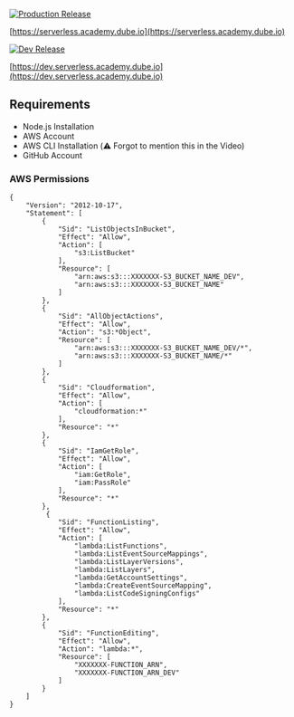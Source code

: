 [![Production Release](https://github.com/dube-academy/serverless-node/actions/workflows/production.yml/badge.svg)](https://github.com/dube-academy/serverless-node/actions/workflows/production.yml)

[https://serverless.academy.dube.io](https://serverless.academy.dube.io)

[![Dev Release](https://github.com/dube-academy/serverless-node/actions/workflows/dev.yml/badge.svg?branch=main)](https://github.com/dube-academy/serverless-node/actions/workflows/dev.yml)

[https://dev.serverless.academy.dube.io](https://dev.serverless.academy.dube.io)

## Requirements

- Node.js Installation
- AWS Account
- AWS CLI Installation (⚠️ Forgot to mention this in the Video)
- GitHub Account

### AWS Permissions

```
{
    "Version": "2012-10-17",
    "Statement": [
        {
            "Sid": "ListObjectsInBucket",
            "Effect": "Allow",
            "Action": [
                "s3:ListBucket"
            ],
            "Resource": [
                "arn:aws:s3:::XXXXXXX-S3_BUCKET_NAME_DEV",
                "arn:aws:s3:::XXXXXXX-S3_BUCKET_NAME"
            ]
        },
        {
            "Sid": "AllObjectActions",
            "Effect": "Allow",
            "Action": "s3:*Object",
            "Resource": [
                "arn:aws:s3:::XXXXXXX-S3_BUCKET_NAME_DEV/*",
                "arn:aws:s3:::XXXXXXX-S3_BUCKET_NAME/*"
            ]
        },
        {
            "Sid": "Cloudformation",
            "Effect": "Allow",
            "Action": [
                "cloudformation:*"
            ],
            "Resource": "*"
        },
        {
            "Sid": "IamGetRole",
            "Effect": "Allow",
            "Action": [
                "iam:GetRole",
                "iam:PassRole"
            ],
            "Resource": "*"
        },
         {
            "Sid": "FunctionListing",
            "Effect": "Allow",
            "Action": [
                "lambda:ListFunctions",
                "lambda:ListEventSourceMappings",
                "lambda:ListLayerVersions",
                "lambda:ListLayers",
                "lambda:GetAccountSettings",
                "lambda:CreateEventSourceMapping",
                "lambda:ListCodeSigningConfigs"
            ],
            "Resource": "*"
        },
        {
            "Sid": "FunctionEditing",
            "Effect": "Allow",
            "Action": "lambda:*",
            "Resource": [
                "XXXXXXX-FUNCTION_ARN",
                "XXXXXXX-FUNCTION_ARN_DEV"
            ]
        }
    ]
}
```
